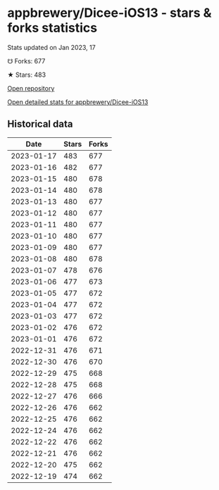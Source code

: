 # appbrewery/Dicee-iOS13 - stars & forks statistics

Stats updated on Jan 2023, 17

☋ Forks: 677

★ Stars: 483

[Open repository](https://github.com/appbrewery/Dicee-iOS13)

[Open detailed stats for appbrewery/Dicee-iOS13](https://reviewgithub.com/rep/appbrewery/Dicee-iOS13)

## Historical data
| Date | Stars | Forks |
|------|-------|-------|
| 2023-01-17 | 483 | 677 | 
| 2023-01-16 | 482 | 677 | 
| 2023-01-15 | 480 | 678 | 
| 2023-01-14 | 480 | 678 | 
| 2023-01-13 | 480 | 677 | 
| 2023-01-12 | 480 | 677 | 
| 2023-01-11 | 480 | 677 | 
| 2023-01-10 | 480 | 677 | 
| 2023-01-09 | 480 | 677 | 
| 2023-01-08 | 480 | 678 | 
| 2023-01-07 | 478 | 676 | 
| 2023-01-06 | 477 | 673 | 
| 2023-01-05 | 477 | 672 | 
| 2023-01-04 | 477 | 672 | 
| 2023-01-03 | 477 | 672 | 
| 2023-01-02 | 476 | 672 | 
| 2023-01-01 | 476 | 672 | 
| 2022-12-31 | 476 | 671 | 
| 2022-12-30 | 476 | 670 | 
| 2022-12-29 | 475 | 668 | 
| 2022-12-28 | 475 | 668 | 
| 2022-12-27 | 476 | 666 | 
| 2022-12-26 | 476 | 662 | 
| 2022-12-25 | 476 | 662 | 
| 2022-12-24 | 476 | 662 | 
| 2022-12-22 | 476 | 662 | 
| 2022-12-21 | 476 | 662 | 
| 2022-12-20 | 475 | 662 | 
| 2022-12-19 | 474 | 662 | 

